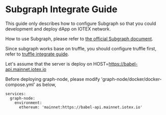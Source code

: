 # Subgraph Integrate Guide

This guide only describes how to configure Subgraph so that you could development and deploy dApp on IOTEX network.

How to use Subgraph, please refer to [the official Subgraph document](https://thegraph.com/docs/introduction).

Since subgraph works base on truffle, you should configure truffle first, refer to [truffle integrate guide](./truffle.md).

Let's assume that the server is deploy on HOST=https://babel-api.mainnet.iotex.io

Before deploying graph-node, please modify 'graph-node/docker/docker-compose.yml' as below,

```
services:
  graph-node:
    environment:
      ethereum: 'mainnet:https://babel-api.mainnet.iotex.io'
```